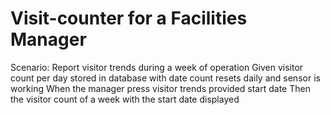 # Visit-counter for a Facilities Manager

Scenario: Report visitor trends during a week of operation
Given visitor count per day stored in database with date
count resets daily and sensor is working
When the manager press visitor trends provided start date
Then the visitor count of a week with the start date displayed
